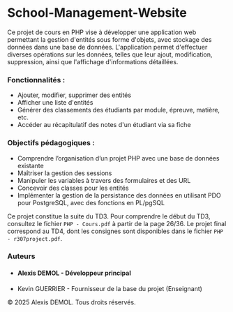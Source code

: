# School-Management-Website

Ce projet de cours en PHP vise à développer une application web permettant la gestion d'entités sous forme d'objets, avec stockage des données dans une base de données. L'application permet d'effectuer diverses opérations sur les données, telles que leur ajout, modification, suppression, ainsi que l'affichage d'informations détaillées.

### Fonctionnalités :
- Ajouter, modifier, supprimer des entités
- Afficher une liste d'entités
- Générer des classements des étudiants par module, épreuve, matière, etc.
- Accéder au récapitulatif des notes d'un étudiant via sa fiche

### Objectifs pédagogiques :
- Comprendre l’organisation d’un projet PHP avec une base de données existante
- Maîtriser la gestion des sessions
- Manipuler les variables à travers des formulaires et des URL
- Concevoir des classes pour les entités
- Implémenter la gestion de la persistance des données en utilisant PDO pour PostgreSQL, avec des fonctions en PL/pgSQL

Ce projet constitue la suite du TD3. Pour comprendre le début du TD3, consultez le fichier `PHP - Cours.pdf` à partir de la page 26/36. Le projet final correspond au TD4, dont les consignes sont disponibles dans le fichier `PHP - r307project.pdf`.

### Auteurs

- #### Alexis DEMOL - Développeur principal
- Kevin GUERRIER - Fournisseur de la base du projet (Enseignant)

© 2025 Alexis DEMOL. Tous droits réservés.
